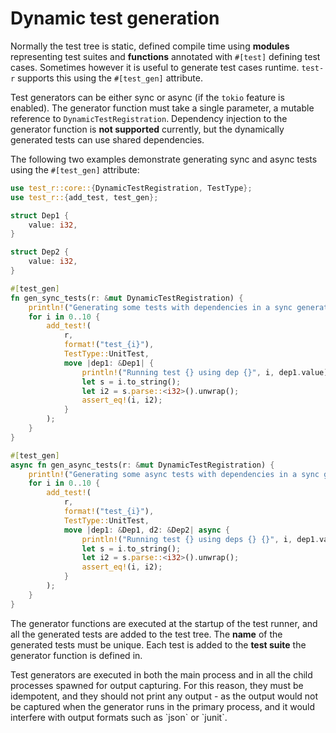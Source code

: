 # Dynamic test generation

Normally the test tree is static, defined compile time using **modules** representing test suites and **functions** annotated with `#[test]` defining test cases. Sometimes however it is useful to generate test cases runtime. `test-r` supports this using the `#[test_gen]` attribute.

Test generators can be either sync or async (if the `tokio` feature is enabled). The generator function must take a single parameter, a mutable reference to `DynamicTestRegistration`. Dependency injection to the generator function is **not supported** currently, but the dynamically generated tests can use shared dependencies.

The following two examples demonstrate generating sync and async tests using the `#[test_gen]` attribute:

```rust
use test_r::core::{DynamicTestRegistration, TestType};
use test_r::{add_test, test_gen};

struct Dep1 {
    value: i32,
}

struct Dep2 {
    value: i32,
}

#[test_gen]
fn gen_sync_tests(r: &mut DynamicTestRegistration) {
    println!("Generating some tests with dependencies in a sync generator");
    for i in 0..10 {
        add_test!(
            r,
            format!("test_{i}"),
            TestType::UnitTest,
            move |dep1: &Dep1| {
                println!("Running test {} using dep {}", i, dep1.value);
                let s = i.to_string();
                let i2 = s.parse::<i32>().unwrap();
                assert_eq!(i, i2);
            }
        );
    }
}

#[test_gen]
async fn gen_async_tests(r: &mut DynamicTestRegistration) {
    println!("Generating some async tests with dependencies in a sync generator");
    for i in 0..10 {
        add_test!(
            r,
            format!("test_{i}"),
            TestType::UnitTest,
            move |dep1: &Dep1, d2: &Dep2| async {
                println!("Running test {} using deps {} {}", i, dep1.value, d2.value);
                let s = i.to_string();
                let i2 = s.parse::<i32>().unwrap();
                assert_eq!(i, i2);
            }
        );
    }
}
```

The generator functions are executed at the startup of the test runner, and all the generated tests are added to the test tree. The **name** of the generated tests must be unique. Each test is added to the **test suite** the generator function is defined in.

<div class="warning">
Test generators are executed in both the main process and in all the child processes spawned for output capturing. For this reason, they must be idempotent, and they should not print any output - as the output would not be captured when the generator runs in the primary process, and it would interfere with output formats such as `json` or `junit`.  
</div>
